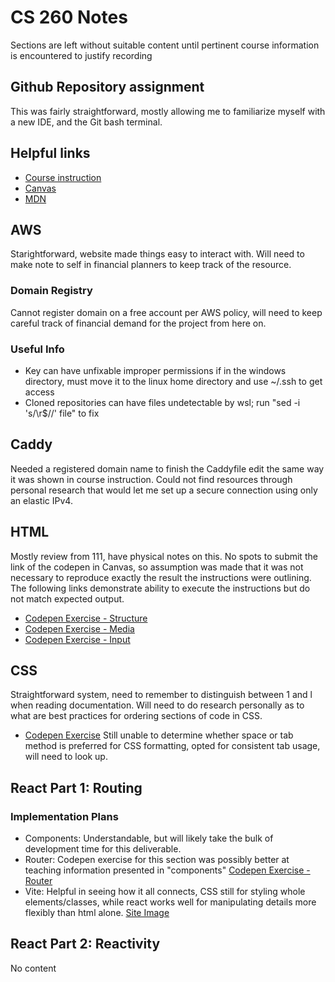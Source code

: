 # CS 260 Notes

Sections are left without suitable content until pertinent course information is encountered to justify recording

## Github Repository assignment

This was fairly straightforward, mostly allowing me to familiarize myself with a new IDE, and the Git bash terminal. 


## Helpful links

- [Course instruction](https://github.com/webprogramming260)
- [Canvas](https://byu.instructure.com)
- [MDN](https://developer.mozilla.org)

## AWS

Starightforward, website made things easy to interact with. Will need to make note to self in financial planners to keep track of the resource.
### Domain Registry
Cannot register domain on a free account per AWS policy, will need to keep careful track of financial demand for the project from here on.
### Useful Info
- Key can have unfixable improper permissions if in the windows directory, must move it to the linux home directory and use ~/.ssh to get access
- Cloned repositories can have files undetectable by wsl; run "sed -i 's/\r$//' file" to fix 

## Caddy

Needed a registered domain name to finish the Caddyfile edit the same way it was shown in course instruction. Could not find resources through personal research that would let me set up a secure connection using only an elastic IPv4.

## HTML

Mostly review from 111, have physical notes on this. No spots to submit the link of the codepen in Canvas, so assumption was made that it was not necessary to reproduce exactly the result the instructions were outlining. The following links demonstrate ability to execute the instructions but do not match expected output.
- [Codepen Exercise - Structure](https://codepen.io/Deeply-Unhappy/pen/MYKWPPJ)
- [Codepen Exercise - Media](https://codepen.io/Deeply-Unhappy/pen/KwVKrNq)
- [Codepen Exercise - Input](https://codepen.io/Deeply-Unhappy/pen/VYewVzo)

## CSS

Straightforward system, need to remember to distinguish between 1 and l when reading documentation. Will need to do research personally as to what are best practices for ordering sections of code in CSS.
- [Codepen Exercise](https://codepen.io/Deeply-Unhappy/pen/WbrNYbG)
Still unable to determine whether space or tab method is preferred for CSS formatting, opted for consistent tab usage, will need to look up.

## React Part 1: Routing

### Implementation Plans
- Components: Understandable, but will likely take the bulk of development time for this deliverable.
- Router: Codepen exercise for this section was possibly better at teaching information presented in "components" [Codepen Exercise - Router](https://codepen.io/Deeply-Unhappy/pen/qEbqOyO)
- Vite: Helpful in seeing how it all connects, CSS still for styling whole elements/classes, while react works well for manipulating details more flexibly than html alone.
[Site Image](vite-exercise.png)

## React Part 2: Reactivity

No content
